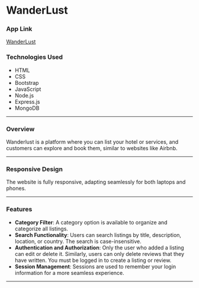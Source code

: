 # WanderLust

### App Link
[WanderLust](https://wanderlust-js6c.onrender.com/listings)

### Technologies Used
- HTML
- CSS
- Bootstrap
- JavaScript
- Node.js
- Express.js
- MongoDB

---

### Overview
Wanderlust is a platform where you can list your hotel or services, and customers can explore and book them, similar to websites like Airbnb.

---

### Responsive Design
The website is fully responsive, adapting seamlessly for both laptops and phones.

---

### Features
- **Category Filter**: A category option is available to organize and categorize all listings.
- **Search Functionality**: Users can search listings by title, description, location, or country. The search is case-insensitive.
- **Authentication and Authorization**: Only the user who added a listing can edit or delete it. Similarly, users can only delete reviews that they have written. You must be logged in to create a listing or review.
- **Session Management**: Sessions are used to remember your login information for a more seamless experience.

---